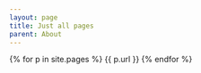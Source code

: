 ```yaml
---
layout: page
title: Just all pages
parent: About
---
```


{% for p in site.pages %}
    {{ p.url  }}
{% endfor %}
